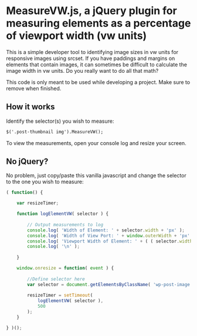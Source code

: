 # MeasureVW.js, a jQuery plugin for measuring elements as a percentage of viewport width (vw units)

This is a simple developer tool to identifying image sizes in vw units for responsive images using srcset. If you have paddings and margins on elements that contain images, it can sometimes be difficult to calculate the image width in vw units. Do you really want to do all that math?

This code is only meant to be used while developing a project. Make sure to remove when finished.

## How it works

Identify the selector(s) you wish to measure:

```html
$('.post-thumbnail img').MeasureVW();
```

To view the measurements, open your console log and resize your screen.

## No jQuery?

No problem, just copy/paste this vanilla javascript and change the selector to the one you wish to measure:

```js
( function() {

	var resizeTimer;

	function logElementVW( selector ) {
		
		// Output measurements to log
		console.log( 'Width of Element: ' + selector.width + 'px' );
		console.log( 'Width of View Port: ' + window.outerWidth + 'px' );
		console.log( 'Viewport Width of Element: ' + ( ( selector.width / window.outerWidth ) * 100 ) + 'vw' );
		console.log( '\n' );
				
	}

	window.onresize = function( event ) {
		
		//Define selector here
		var selector = document.getElementsByClassName( 'wp-post-image' )[0]
		
		resizeTimer = setTimeout(
			logElementVW( selector ),
			500
		);
	}

} )();
```